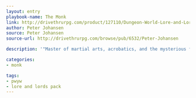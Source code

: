 ```yaml
---
layout: entry
playbook-name: The Monk
link: http://drivethrurpg.com/product/127110/Dungeon-World-Lore-and-Lords-Pack
author: Peter Johansen
source: Peter Johansen
source-url: http://drivethrurpg.com/browse/pub/6532/Peter-Johansen

description: '"Master of martial arts, acrobatics, and the mysterious force of ki."'

categories:
- monk

tags:
- pwyw
- lore and lords pack
---
```

